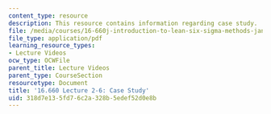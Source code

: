 ```yaml
---
content_type: resource
description: This resource contains information regarding case study.
file: /media/courses/16-660j-introduction-to-lean-six-sigma-methods-january-iap-2012/318d7e135fd76c2a328b5edef52d0e8b_MIT16_660JIAP12_2-6Case.pdf
file_type: application/pdf
learning_resource_types:
- Lecture Videos
ocw_type: OCWFile
parent_title: Lecture Videos
parent_type: CourseSection
resourcetype: Document
title: '16.660 Lecture 2-6: Case Study'
uid: 318d7e13-5fd7-6c2a-328b-5edef52d0e8b
---
```

